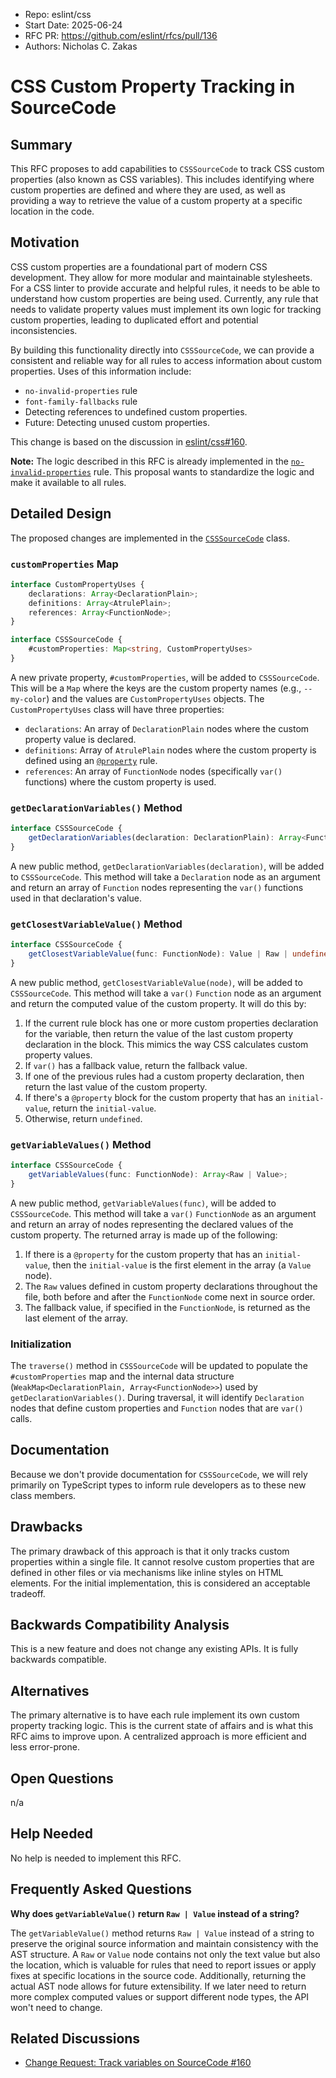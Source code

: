 - Repo: eslint/css
- Start Date: 2025-06-24
- RFC PR: https://github.com/eslint/rfcs/pull/136
- Authors: Nicholas C. Zakas

# CSS Custom Property Tracking in SourceCode

## Summary

This RFC proposes to add capabilities to `CSSSourceCode` to track CSS custom properties (also known as CSS variables). This includes identifying where custom properties are defined and where they are used, as well as providing a way to retrieve the value of a custom property at a specific location in the code.

## Motivation

CSS custom properties are a foundational part of modern CSS development. They allow for more modular and maintainable stylesheets. For a CSS linter to provide accurate and helpful rules, it needs to be able to understand how custom properties are being used. Currently, any rule that needs to validate property values must implement its own logic for tracking custom properties, leading to duplicated effort and potential inconsistencies.

By building this functionality directly into `CSSSourceCode`, we can provide a consistent and reliable way for all rules to access information about custom properties. Uses of this information include:

*   `no-invalid-properties` rule
*   `font-family-fallbacks` rule
*   Detecting references to undefined custom properties.
*   Future: Detecting unused custom properties.

This change is based on the discussion in [eslint/css#160](https://github.com/eslint/css/issues/160).

**Note:** The logic described in this RFC is already implemented in the [`no-invalid-properties`](https://github.com/eslint/css/blob/main/docs/rules/no-invalid-properties.md) rule. This proposal wants to standardize the logic and make it available to all rules.

## Detailed Design

The proposed changes are implemented in the [`CSSSourceCode`](https://github.com/eslint/css/blob/main/src/languages/css-source-code.js) class.

### `customProperties` Map

```ts
interface CustomPropertyUses {
    declarations: Array<DeclarationPlain>;
    definitions: Array<AtrulePlain>;
    references: Array<FunctionNode>;
}

interface CSSSourceCode {
    #customProperties: Map<string, CustomPropertyUses>
}
```

A new private property, `#customProperties`, will be added to `CSSSourceCode`. This will be a `Map` where the keys are the custom property names (e.g., `--my-color`) and the values are `CustomPropertyUses` objects. The `CustomPropertyUses` class will have three properties:

*   `declarations`: An array of `DeclarationPlain` nodes where the custom property value is declared.
*   `definitions`: Array of `AtrulePlain` nodes where the custom property is defined using an [`@property`](https://developer.mozilla.org/en-US/docs/Web/CSS/@property) rule.
*   `references`: An array of `FunctionNode` nodes (specifically `var()` functions) where the custom property is used.

### `getDeclarationVariables()` Method

```ts
interface CSSSourceCode {
    getDeclarationVariables(declaration: DeclarationPlain): Array<FunctionNode>;
}
```

A new public method, `getDeclarationVariables(declaration)`, will be added to `CSSSourceCode`. This method will take a `Declaration` node as an argument and return an array of `Function` nodes representing the `var()` functions used in that declaration's value.

### `getClosestVariableValue()` Method

```ts
interface CSSSourceCode {
    getClosestVariableValue(func: FunctionNode): Value | Raw | undefined;
}
```

A new public method, `getClosestVariableValue(node)`, will be added to `CSSSourceCode`. This method will take a `var()` `Function` node as an argument and return the computed value of the custom property. It will do this by:

1. If the current rule block has one or more custom properties declaration for the variable, then return the value of the last custom property declaration in the block. This mimics the way CSS calculates custom property values.
2. If `var()` has a fallback value, return the fallback value.
3. If one of the previous rules had a custom property declaration, then return the last value of the custom property.
4. If there's a `@property` block for the custom property that has an `initial-value`, return the `initial-value`.
5. Otherwise, return `undefined`.

### `getVariableValues()` Method

```ts
interface CSSSourceCode {
    getVariableValues(func: FunctionNode): Array<Raw | Value>;
}
```

A new public method, `getVariableValues(func)`, will be added to `CSSSourceCode`. This method will take a `var()` `FunctionNode` as an argument and return an array of nodes representing the declared values of the custom property. The returned array is made up of the following:

1. If there is a `@property` for the custom property that has an `initial-value`, then the `initial-value` is the first element in the array (a `Value` node).
2. The `Raw` values defined in custom property declarations throughout the file, both before and after the `FunctionNode` come next in source order.
3. The fallback value, if specified in the `FunctionNode`, is returned as the last element of the array. 

### Initialization

The `traverse()` method in `CSSSourceCode` will be updated to populate the `#customProperties` map and the internal data structure (`WeakMap<DeclarationPlain, Array<FunctionNode>>`) used by `getDeclarationVariables()`. During traversal, it will identify `Declaration` nodes that define custom properties and `Function` nodes that are `var()` calls.

## Documentation

Because we don't provide documentation for `CSSSourceCode`, we will rely primarily on TypeScript types to inform rule developers as to these new class members.

## Drawbacks

The primary drawback of this approach is that it only tracks custom properties within a single file. It cannot resolve custom properties that are defined in other files or via mechanisms like inline styles on HTML elements. For the initial implementation, this is considered an acceptable tradeoff.

## Backwards Compatibility Analysis

This is a new feature and does not change any existing APIs. It is fully backwards compatible.

## Alternatives

The primary alternative is to have each rule implement its own custom property tracking logic. This is the current state of affairs and is what this RFC aims to improve upon. A centralized approach is more efficient and less error-prone.

## Open Questions

n/a

## Help Needed

No help is needed to implement this RFC.

## Frequently Asked Questions

**Why does `getVariableValue()` return `Raw | Value` instead of a string?**

The `getVariableValue()` method returns `Raw | Value` instead of a string to preserve the original source information and maintain consistency with the AST structure. A `Raw` or `Value` node contains not only the text value but also the location, which is valuable for rules that need to report issues or apply fixes at specific locations in the source code. Additionally, returning the actual AST node allows for future extensibility. If we later need to return more complex computed values or support different node types, the API won't need to change.

## Related Discussions

- [Change Request: Track variables on SourceCode #160](https://github.com/eslint/css/issues/160)

